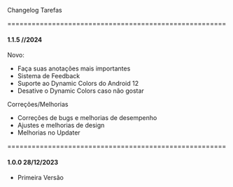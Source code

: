 Changelog Tarefas

======================================================
#### 1.1.5 **/**/2024

Novo:
- Faça suas anotações mais importantes
- Sistema de Feedback
- Suporte ao Dynamic Colors do Android 12
- Desative o Dynamic Colors caso não gostar

Correções/Melhorias
- Correções de bugs e melhorias de desempenho
- Ajustes e melhorias de design
- Melhorias no Updater

======================================================
#### 1.0.0 28/12/2023
- Primeira Versão